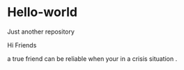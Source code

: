 # Hello-world
Just another repository

Hi Friends

a true friend can be reliable when your in a crisis situation .
